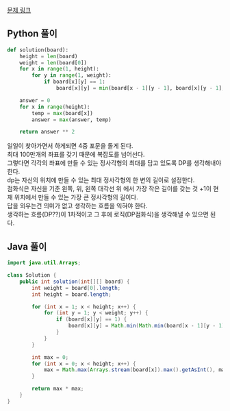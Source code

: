 [문제 링크](https://programmers.co.kr/learn/courses/30/lessons/12905)


## Python 풀이
```python
def solution(board):
    height = len(board)
    weight = len(board[0])
    for x in range(1, height):
        for y in range(1, weight):
            if board[x][y] == 1:
                board[x][y] = min(board[x - 1][y - 1], board[x][y - 1], board[x - 1][y]) + 1

    answer = 0
    for x in range(height):
        temp = max(board[x])
        answer = max(answer, temp)

    return answer ** 2
```
일일이 찾아가면서 하게되면 4중 포문을 돌게 된다.  
최대 100만개의 좌표를 갖기 때문에 복잡도를 넘어선다.  
그렇다면 각각의 좌표에 만들 수 있는 정사각형의 최대를 담고 있도록 DP를 생각해내야 한다.  
dp는 자신의 위치에 만들 수 있는 최대 정사각형의 한 변의 길이로 설정한다.  
점화식은 자신을 기준 왼쪽, 위, 왼쪽 대각선 위 에서 가장 작은 길이를 갖는 것 +1이 현재 위치에서 만들 수 있는 가장 큰 정사각형의 길이다.  
답을 외우는건 의미가 없고 생각하는 흐름을 익혀야 한다.  
생각하는 흐름(DP??)이 1차적이고 그 후에 로직(DP점화식)을 생각해낼 수 있으면 된다. 


## Java 풀이
```java
import java.util.Arrays;

class Solution {
    public int solution(int[][] board) {
        int weight = board[0].length;
        int height = board.length;

        for (int x = 1; x < height; x++) {
            for (int y = 1; y < weight; y++) {
                if (board[x][y] == 1) {
                    board[x][y] = Math.min(Math.min(board[x - 1][y - 1], board[x - 1][y]), board[x][y - 1]) + 1;
                }
            }
        }

        int max = 0;
        for (int x = 0; x < height; x++) {
            max = Math.max(Arrays.stream(board[x]).max().getAsInt(), max);
        }

        return max * max;
    }
}
```